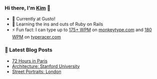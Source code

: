 ### Hi there, I'm [Kim](https://kim-nguyenkhn.github.io/) 👋

- 🔭 Currently at Gusto!
- 🌱 Learning the ins and outs of Ruby on Rails
- ⚡ Fun fact: I can type up to [175+ WPM](https://github.com/kim-nguyenkhn/kim-nguyenkhn/blob/main/monkeytype.PNG?raw=true) on [monkeytype.com](https://monkeytype.com/) and [180 WPM](https://github.com/kim-nguyenkhn/kim-nguyenkhn/blob/main/typeracer.PNG?raw=true) on [typeracer.com](https://typeracer.com/)

### 📕 Latest Blog Posts
<!-- BLOG-POST-LIST:START -->
- [72 Hours in Paris](https://kimception.blog/2023/04/09/72-hours-in-paris/)
- [Architecture: Stanford University](https://kimception.blog/2022/09/01/architecture-stanford-university/)
- [Street Portraits: London](https://kimception.blog/2022/07/04/street-portraits-london/)
<!-- BLOG-POST-LIST:END -->
